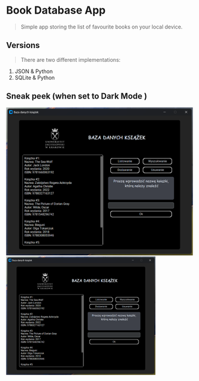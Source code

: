 # Book Database App
> Simple app storing the list of favourite books on your local device. <br>

## Versions
> There are two different implementations:
1. JSON & Python
2. SQLite & Python

## Sneak peek (when set to Dark Mode )
![Dark Mode](screenshots/DarkMode.png)  
<img src="https://github.com/TairYerniyazov/BookDatabaseApp/blob/main/screenshots/DarkMode.png" width="80%">
